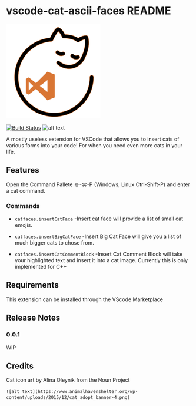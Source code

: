 # vscode-cat-ascii-faces README

![alt text](https://github.com/ozyx/vscode-cat-ascii-faces/blob/master/res/icon.png?raw=true)

[![Build Status](https://travis-ci.org/ozyx/vscode-cat-ascii-faces.svg?branch=master)](https://travis-ci.org/ozyx/vscode-cat-ascii-faces)
![alt text](https://user-images.githubusercontent.com/32005247/49847435-eb4cf600-fd84-11e8-99cd-4f1260912e86.jpg)

A mostly useless extension for VSCode that allows you to insert cats of various forms into your code! For when you need even more cats in your life.

## Features

Open the Command Pallete ⇧-⌘-P (Windows, Linux Ctrl-Shift-P) and enter a cat command.

### Commands

- `catfaces.insertCatFace`
-Insert cat face will provide a list of small cat emojis.

- `catfaces.insertBigCatFace`
-Insert Big Cat Face will give you a list of much bigger cats to chose from.

- `catfaces.insertCatCommentBlock`
-Insert Cat Comment Block will take your highlighted text and insert it into a cat image.
Currently this is only implemented for C++

## Requirements

This extension can be installed through the VScode Marketplace

## Release Notes

### 0.0.1

WIP

## Credits

Cat icon art by Alina Oleynik from the Noun Project

~~~~~~~~~~~~~~~~~~~~~~~~~~~~~Have Fun Catting!~~~~~~~~~~~~~~~~~~~~~~~~
![alt text](https://www.animalhavenshelter.org/wp-content/uploads/2015/12/cat_adopt_banner-4.png)
